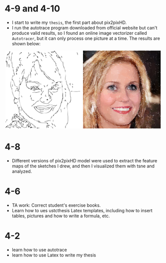 # 4-9 and 4-10
* I start to write my `thesis`, the first part about pix2pixHD.
* I run the autotrace program downloaded from official website but can't produce valid results, so I found an online image vectorizer called `Autotracer`, but it can only process one picture at a time. The results are shown below:
<div align=center><tr><td><img src="https://github.com/Chungjade/test/blob/master/figures/000009%20(1).svg" width="250" height="250" alt="sketch"/></td><td></td><td><img src="https://github.com/Chungjade/test/blob/master/figures/2020-03-31-21-14-05.svg" width="250" height="250" alt="sketch"/></td></tr></div>

# 4-8
* Different versions of pix2pixHD model were used to extract the feature maps of the sketches I drew, and then I visualized them with tsne and analyzed.
# 4-6
* TA work: Correct student's exercise books. 
* Learn how to ues ustcthesis Latex templates, including how to insert tables, pictures and how to write a formula, etc.
# 4-2
* learn how to use autotrace
* learn how to use Latex to write my thesis
